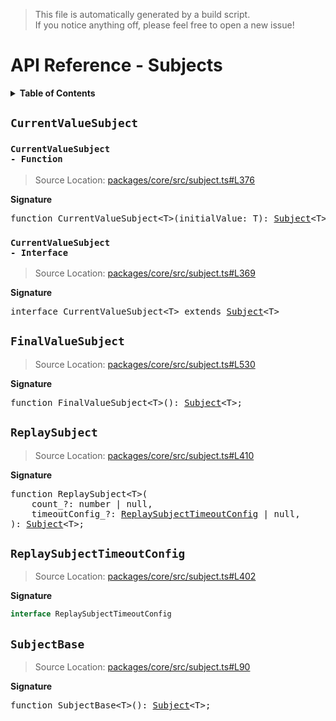 > This file is automatically generated by a build script.<br>If you notice anything off, please feel free to open a new issue!

# API Reference - Subjects

<details><summary><b>Table of Contents</b></summary><br>

1. [<code>CurrentValueSubject</code>](#currentvaluesubject) - [<code>Function</code>](#currentvaluesubject-function), [<code>Interface</code>](#currentvaluesubject-interface)
2. [<code>FinalValueSubject</code>](#finalvaluesubject)
3. [<code>ReplaySubject</code>](#replaysubject)
   1. [<code>ReplaySubjectTimeoutConfig</code>](#replaysubjecttimeoutconfig)
4. [<code>SubjectBase</code>](#subjectbase)</details>

## <code>CurrentValueSubject</code>

### <a name="currentvaluesubject-function"></a><code>CurrentValueSubject - Function</code>

> Source Location: [packages\/core\/src\/subject.ts#L376](..\/..\/..\/packages\/core\/src\/subject.ts#L376)

<b>Signature</b>

<pre>function CurrentValueSubject&lt;T&gt;(initialValue: T): <a href="basics.md#subject-interface">Subject</a>&lt;T&gt;;</pre>

### <a name="currentvaluesubject-interface"></a><code>CurrentValueSubject - Interface</code>

> Source Location: [packages\/core\/src\/subject.ts#L369](..\/..\/..\/packages\/core\/src\/subject.ts#L369)

<b>Signature</b>

<pre>interface CurrentValueSubject&lt;T&gt; extends <a href="basics.md#subject-interface">Subject</a>&lt;T&gt; </pre>

## <code>FinalValueSubject</code>

> Source Location: [packages\/core\/src\/subject.ts#L530](..\/..\/..\/packages\/core\/src\/subject.ts#L530)

<b>Signature</b>

<pre>function FinalValueSubject&lt;T&gt;(): <a href="basics.md#subject-interface">Subject</a>&lt;T&gt;;</pre>

## <code>ReplaySubject</code>

> Source Location: [packages\/core\/src\/subject.ts#L410](..\/..\/..\/packages\/core\/src\/subject.ts#L410)

<b>Signature</b>

<pre>function ReplaySubject&lt;T&gt;(<br>    count_?: number | null,<br>    timeoutConfig_?: <a href="#replaysubjecttimeoutconfig">ReplaySubjectTimeoutConfig</a> | null,<br>): <a href="basics.md#subject-interface">Subject</a>&lt;T&gt;;</pre>

## <code>ReplaySubjectTimeoutConfig</code>

> Source Location: [packages\/core\/src\/subject.ts#L402](..\/..\/..\/packages\/core\/src\/subject.ts#L402)

<b>Signature</b>

```ts
interface ReplaySubjectTimeoutConfig 
```

## <code>SubjectBase</code>

> Source Location: [packages\/core\/src\/subject.ts#L90](..\/..\/..\/packages\/core\/src\/subject.ts#L90)

<b>Signature</b>

<pre>function SubjectBase&lt;T&gt;(): <a href="basics.md#subject-interface">Subject</a>&lt;T&gt;;</pre>
